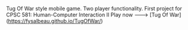 Tug Of War style mobile game. Two player functionality. First project for CPSC 581: Human-Computer Interaction II 
Play now ---> [Tug Of War] (https://fysalbeau.github.io/TugOfWar/)
